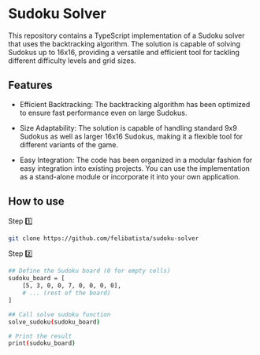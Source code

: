 # Sudoku Solver
This repository contains a TypeScript implementation of a Sudoku solver that uses the backtracking algorithm. The solution is capable of solving Sudokus up to 16x16, providing a versatile and efficient tool for tackling different difficulty levels and grid sizes.

## Features
- Efficient Backtracking: The backtracking algorithm has been optimized to ensure fast performance even on large Sudokus.

- Size Adaptability: The solution is capable of handling standard 9x9 Sudokus as well as larger 16x16 Sudokus, making it a flexible tool for different variants of the game.

- Easy Integration: The code has been organized in a modular fashion for easy integration into existing projects. You can use the implementation as a stand-alone module or incorporate it into your own application.

## How to use
Step 1️⃣
```bash
git clone https://github.com/felibatista/sudoku-solver
```
Step 2️⃣
```bash
## Define the Sudoku board (0 for empty cells)
sudoku_board = [
    [5, 3, 0, 0, 7, 0, 0, 0, 0],
    # ... (rest of the board)
]

## Call solve sudoku function
solve_sudoku(sudoku_board)

# Print the result
print(sudoku_board)
```

